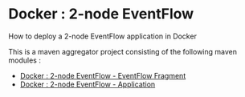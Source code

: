 # Docker : 2-node EventFlow

How to deploy a 2-node EventFlow application in Docker

This is a maven aggregator project consisting of the following maven modules :

* [Docker : 2-node EventFlow - EventFlow Fragment](ef-2node-ef/src/site/markdown/index.md) 
* [Docker : 2-node EventFlow - Application](ef-2node-app/src/site/markdown/index.md) 
